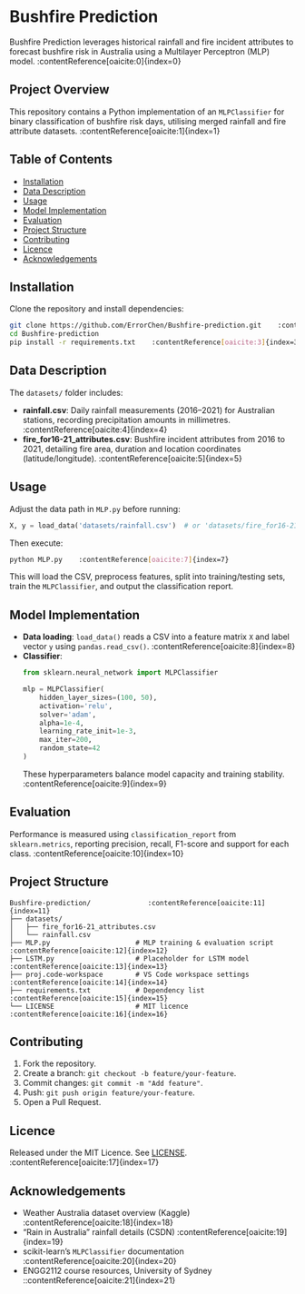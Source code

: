 # Bushfire Prediction

Bushfire Prediction leverages historical rainfall and fire incident attributes to forecast bushfire risk in Australia using a Multilayer Perceptron (MLP) model. :contentReference[oaicite:0]{index=0}

## Project Overview  
This repository contains a Python implementation of an `MLPClassifier` for binary classification of bushfire risk days, utilising merged rainfall and fire attribute datasets. :contentReference[oaicite:1]{index=1}

## Table of Contents  
- [Installation](#installation)  
- [Data Description](#data-description)  
- [Usage](#usage)  
- [Model Implementation](#model-implementation)  
- [Evaluation](#evaluation)  
- [Project Structure](#project-structure)  
- [Contributing](#contributing)  
- [Licence](#licence)  
- [Acknowledgements](#acknowledgements)  

## Installation  
Clone the repository and install dependencies:  
```bash
git clone https://github.com/ErrorChen/Bushfire-prediction.git    :contentReference[oaicite:2]{index=2}
cd Bushfire-prediction  
pip install -r requirements.txt    :contentReference[oaicite:3]{index=3}
```  

## Data Description  
The `datasets/` folder includes:  
- **rainfall.csv**: Daily rainfall measurements (2016–2021) for Australian stations, recording precipitation amounts in millimetres. :contentReference[oaicite:4]{index=4}  
- **fire_for16-21_attributes.csv**: Bushfire incident attributes from 2016 to 2021, detailing fire area, duration and location coordinates (latitude/longitude). :contentReference[oaicite:5]{index=5}  

## Usage  
Adjust the data path in `MLP.py` before running:  
```python
X, y = load_data('datasets/rainfall.csv')  # or 'datasets/fire_for16-21_attributes.csv' :contentReference[oaicite:6]{index=6}
```  
Then execute:  
```bash
python MLP.py    :contentReference[oaicite:7]{index=7}
```  
This will load the CSV, preprocess features, split into training/testing sets, train the `MLPClassifier`, and output the classification report.

## Model Implementation  
- **Data loading**: `load_data()` reads a CSV into a feature matrix `X` and label vector `y` using `pandas.read_csv()`. :contentReference[oaicite:8]{index=8}  
- **Classifier**:  
  ```python
  from sklearn.neural_network import MLPClassifier

  mlp = MLPClassifier(
      hidden_layer_sizes=(100, 50),
      activation='relu',
      solver='adam',
      alpha=1e-4,
      learning_rate_init=1e-3,
      max_iter=200,
      random_state=42
  )
  ```  
  These hyperparameters balance model capacity and training stability. :contentReference[oaicite:9]{index=9}

## Evaluation  
Performance is measured using `classification_report` from `sklearn.metrics`, reporting precision, recall, F1-score and support for each class. :contentReference[oaicite:10]{index=10}

## Project Structure  
```  
Bushfire-prediction/              :contentReference[oaicite:11]{index=11}
├── datasets/  
│   ├── fire_for16-21_attributes.csv  
│   └── rainfall.csv  
├── MLP.py                     # MLP training & evaluation script   :contentReference[oaicite:12]{index=12}
├── LSTM.py                    # Placeholder for LSTM model         :contentReference[oaicite:13]{index=13}
├── proj.code-workspace        # VS Code workspace settings         :contentReference[oaicite:14]{index=14}
├── requirements.txt           # Dependency list                    :contentReference[oaicite:15]{index=15}
└── LICENSE                    # MIT licence                        :contentReference[oaicite:16]{index=16}
```

## Contributing  
1. Fork the repository.  
2. Create a branch: `git checkout -b feature/your-feature`.  
3. Commit changes: `git commit -m "Add feature"`.  
4. Push: `git push origin feature/your-feature`.  
5. Open a Pull Request.

## Licence  
Released under the MIT Licence. See [LICENSE](LICENSE). :contentReference[oaicite:17]{index=17}

## Acknowledgements  
- Weather Australia dataset overview (Kaggle) :contentReference[oaicite:18]{index=18}  
- “Rain in Australia” rainfall details (CSDN) :contentReference[oaicite:19]{index=19}  
- scikit-learn’s `MLPClassifier` documentation :contentReference[oaicite:20]{index=20}  
- ENGG2112 course resources, University of Sydney
::contentReference[oaicite:21]{index=21}

